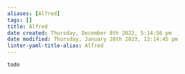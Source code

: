 ```yaml
---
aliases: [Alfred]
tags: []
title: Alfred
date created: Thursday, December 8th 2022, 5:14:56 pm
date modified: Thursday, January 26th 2023, 12:14:45 pm
linter-yaml-title-alias: Alfred
---
```


`todo`
